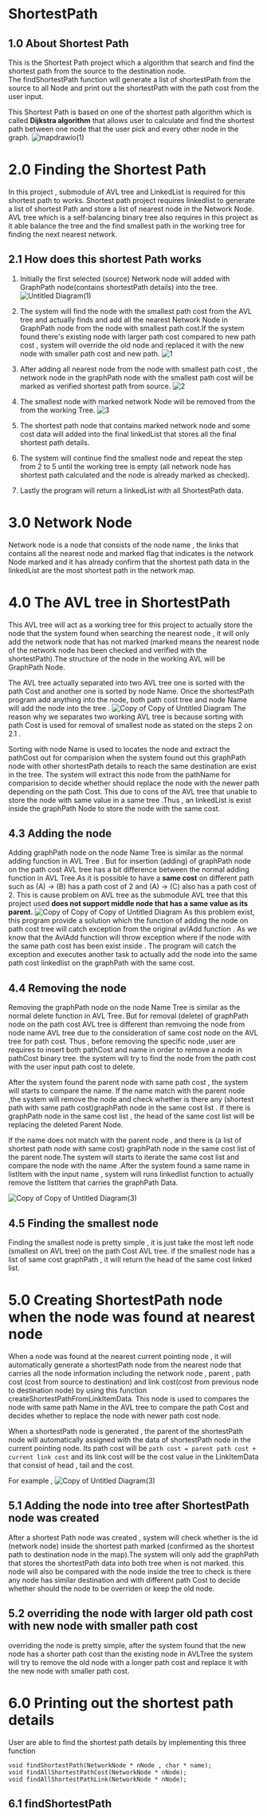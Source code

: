 # ShortestPath

## 1.0 About Shortest Path
This is the Shortest Path project which a algorithm that search and find the shortest path from the source to the destination node. \
The findShortestPath function will generate a list of shortestPath from the source to all Node and print out the shortestPath with the path cost from the user input.

This Shortest Path is based on one of the shortest path algorithm which is called **Dijkstra algorithm** that allows user to calculate and find the shortest path between one node that the user pick and every other node in the graph. 
![mapdrawio(1)](https://user-images.githubusercontent.com/51066670/72487979-a4b0b180-384a-11ea-9a5e-24155f5794f8.png)
# 2.0 Finding the Shortest Path
In this project , submodule of AVL tree and LinkedList <!--add the link there --> is required for this shortest path to works.
Shortest path project requires linkedlist to generate a list of shortest Path and store a list of nearest node in the Network Node.
AVL tree which is a self-balancing binary tree also requires in this project as it able balance the tree and the find 
smallest path in the working tree for finding the next nearest network.

## 2.1 How does this shortest Path works 
1. Initially the first selected (source) Network node will added with GraphPath node(contains shortestPath details) into the tree. 
![Untitled Diagram(1)](https://user-images.githubusercontent.com/51066670/72488788-f9552c00-384c-11ea-8bdc-aa13d5cf72f5.png)
2. The system will find the node with the smallest path cost from the AVL tree and actually finds and add all the nearest Network Node in GraphPath node from the node with smallest path cost.If the system found there's existing node with larger path cost compared to new path cost , system will override the old node and replaced it with the new node with smaller path cost and new path.
![1](https://user-images.githubusercontent.com/51066670/72495870-e188a280-3862-11ea-8f56-4e2c05fbd115.png)
3. After adding all nearest node from the node with smallest path cost , the network node in the graphPath node with the smallest path cost will be marked as verified shortest path from source.
![2](https://user-images.githubusercontent.com/51066670/72495867-e188a280-3862-11ea-9c21-9fd21bc6138d.png)
4. The smallest node with  marked network Node will be removed from the from the working Tree.
![3](https://user-images.githubusercontent.com/51066670/72495869-e188a280-3862-11ea-8fef-4de6c889d7b7.png)
5. The shortest path node that contains marked network node and some cost data will added into the final linkedList that stores all the final shortest path details.

6. The system will continue find the smallest node and repeat the step from 2 to 5 until the working tree is empty (all network node has shortest path calculated and the node is already marked as checked). 

7. Lastly the program will return a linkedList with all ShortestPath data.

# 3.0 Network Node
Network node is a node that consists of the node name , the links that contains all the nearest node and marked flag that indicates is the network Node marked and it has already confirm that the shortest path data in the linkedList are the most shortest path in the network map.

# 4.0 The AVL tree in ShortestPath
This AVL tree will act as a working tree for this project to actually store the node that the system found when searching the nearest node , it will only add the network node that has not marked (marked means the nearest node of the network node has been checked and verified with the shortestPath).The structure of the node in the working AVL will be GraphPath Node.

The AVL tree actually separated into two AVL tree one is sorted with the path Cost and another one is sorted by node Name. Once the shortestPath program add anything into the node, both path cost tree and node Name will add the node into the tree . 
![Copy of Copy of Untitled Diagram](https://user-images.githubusercontent.com/51066670/72492658-f19b8480-3858-11ea-9ceb-c5a8571905b3.png)
The reason why we separates two working AVL tree is because sorting with path Cost is used for removal of smallest node as stated on the steps 2 on 2.1 .

Sorting with node Name is used to locates the node and extract the pathCost out for comparision when the system found out this graphPath node with other shortestPath details to reach the same destination are exist in the tree. The system will extract this node from the pathName for comparision to decide whether should replace the node with the newer path depending on the path Cost. This due to cons of the AVL tree that unable to store the node with same value in a same tree .Thus , an linkedList is exist inside the graphPath Node
to store the node with the same cost.

## 4.3 Adding the node 
Adding graphPath node on the node Name Tree is similar as the normal adding function in AVL Tree . 
But for insertion (adding) of graphPath node on the path cost AVL tree has a bit difference between the normal adding function in AVL Tree.As it is possible to have a **same cost** on different path such as (A) -> (B) has a path cost of 2 and (A) -> (C) also has a path cost of 2. This is cause problem on AVL tree as the submodule AVL tree that this project used **does not support middle node that has a same value as its parent.**
![Copy of Copy of Copy of Untitled Diagram](https://user-images.githubusercontent.com/51066670/72493966-72f51600-385d-11ea-87fd-9a58705d71d8.png)
As this problem exist, this program provide a solution which the function of adding the node on path cost tree will catch exception from the original avlAdd function . As we know that the AvlAdd function will throw exception where if the node with the same path cost has been exist inside . The program will catch the exception and executes another task to actually add the node into the same path cost linkedlist on the graphPath with the same cost.

## 4.4 Removing the node
Removing the graphPath node on the node Name Tree is similar as the normal delete function in AVL Tree.
But for removal (delete) of graphPath node on the path cost AVL tree is different than remvoing the node from node name AVL tree due to the consideration of same cost node on the AVL tree for path cost.
Thus , before removing the specific node ,user are requires to insert both pathCost and name in order to remove a node in pathCost binary tree. the system will try to find the node from the path cost with the user input path cost to delete. 

After the system found the parent node with same path cost , the system will starts to compare the name. 
If the name match with the parent node ,the system will remove the node and check whether is there any (shortest path with same path cost)graphPath node in the same cost list .
If there is graphPath node in the same cost list , the head of the same cost list will be replacing the deleted Parent Node.

If the name does not match with the parent node , and there is (a list of shortest path node with same cost) graphPath node in the same cost list of the parent node.The system will starts to iterate the same cost list and compare the node with the name .After the system found a same name in listItem with the input name , system will runs linkedlist function to actually remove the listItem that carries the graphPath Data. 

![Copy of Copy of Untitled Diagram(3)](https://user-images.githubusercontent.com/51066670/72494011-8f914e00-385d-11ea-96e1-7dc52f3ab4c1.png)

## 4.5 Finding the smallest node
Finding the smallest node is pretty simple , it is just take the most left node (smallest on AVL tree) on the path Cost AVL tree.
if the smallest node has a list of same cost graphPath , it will return the head of the same cost linked list.

# 5.0 Creating ShortestPath node when the node was found at nearest node
When a node was found at the nearest current pointing node , it will automatically generate a shortestPath node from the nearest node that carries all the node information including the network node , parent , path cost (cost from source to destination) and link cost(cost from previous node to destination node) by using this function createShortestPathFromLinkItemData. This node is used to compares the node with same path Name in the AVL tree to compare the path Cost and decides whether to replace the node with newer path cost node.

When a shortestPath node is generated , the parent of the shortestPath node will automatically assigned with the data of shortestPath node in the current pointing node. Its path cost will be  `path cost = parent path cost + current link cost` and its link cost will be the cost value in the LinkItemData that consist of head , tail and the cost.

For example , 
![Copy of Untitled Diagram(3)](https://user-images.githubusercontent.com/51066670/72495606-22cc8280-3862-11ea-931a-5656722b4aad.png)
## 5.1 Adding the node into tree after ShortestPath node was created
After a shortest Path node was created , system will check whether is the id (network node) inside the shortest path marked (confirmed as the shortest path to destination node in the map).The system will only add the graphPath that stores the shortestPath data into both tree when is not marked. this node will also be compared with the node inside the tree to check is there any node has similar destination and with different path Cost to decide whether should the node to be overriden or keep the old node. 

## 5.2 overriding the node with larger old path cost with new node with smaller path cost
overriding the node is pretty simple, after the system found that the new node has a shorter path cost than the existing node in AVLTree 
the system will try to remove the old node with a longer path cost and replace it with the new node with smaller path cost.


# 6.0 Printing out the shortest path details
User are able to find the shortest path details by implementing this three function
```
void findShortestPath(NetworkNode * nNode , char * name);
void findAllShortestPathCost(NetworkNode * nNode);  
void findAllShortestPathLink(NetworkNode * nNode);
```
## 6.1 findShortestPath




